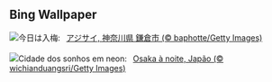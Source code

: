 ## Bing Wallpaper
![](https://www.bing.com/th?id=OHR.Ajisai2024_JA-JP3414608133_UHD.jpg&w=1000)今日は入梅:&nbsp;&ensp;[アジサイ, 神奈川県 鎌倉市 (© baphotte/Getty Images)](https://www.bing.com/th?id=OHR.Ajisai2024_JA-JP3414608133_UHD.jpg)
<br><br/>
![](https://www.bing.com/th?id=OHR.OsakaNight_PT-BR8462311640_UHD.jpg&w=1000)Cidade dos sonhos em neon:&nbsp;&ensp;[Osaka à noite, Japão (© wichianduangsri/Getty Images)](https://www.bing.com/th?id=OHR.OsakaNight_PT-BR8462311640_UHD.jpg)
<br><br/>
